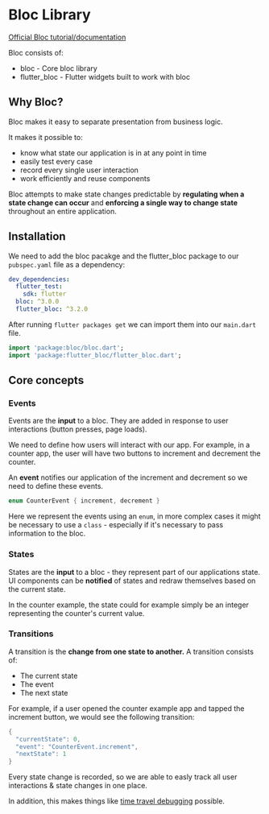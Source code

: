 # Bloc Library

[Official Bloc tutorial/documentation](https://bloclibrary.dev/#/gettingstarted)

Bloc consists of:

* bloc - Core bloc library
* flutter_bloc - Flutter widgets built to work with bloc

## Why Bloc?

Bloc makes it easy to separate presentation from business logic. 

It makes it possible to:

* know what state our application is in at any point in time
* easily test every case
* record every single user interaction
* work efficiently and reuse components

Bloc attempts to make state changes predictable by **regulating when a state change can occur** and **enforcing a single way to change state** throughout an entire application.

## Installation

We need to add the bloc pacakge and the flutter_bloc package to our ```pubspec.yaml``` file as a dependency:


```yaml
dev_dependencies:
  flutter_test:
    sdk: flutter
  bloc: ^3.0.0
  flutter_bloc: ^3.2.0
```

After running ```flutter packages get``` we can import them into our ```main.dart``` file.

```dart
import 'package:bloc/bloc.dart';
import 'package:flutter_bloc/flutter_bloc.dart';
```

## Core concepts

### Events

Events are the **input** to a bloc. They are added in response to user interactions (button presses, page loads).

We need to define how users will interact with our app. For example, in a counter app, the user will have two buttons to increment and decrement the counter.

An **event** notifies our application of the increment and decrement so we need to define these events.

```dart
enum CounterEvent { increment, decrement }
```

Here we represent the events using an ```enum```, in more complex cases it might be necessary to use a ```class``` - especially if it's necessary to pass information to the bloc.

### States

States are the **input** to a bloc - they represent part of our applications state. UI components can be **notified** of states and redraw themselves based on the current state.

In the counter example, the state could for example simply be an integer representing the counter's current value.

### Transitions

A transition is the **change from one state to another.** A transition consists of:

* The current state
* The event
* The next state

For example, if a user opened the counter example app and tapped the increment button, we would see the following transition:

```dart
{
  "currentState": 0,
  "event": "CounterEvent.increment",
  "nextState": 1
}
```

Every state change is recorded, so we are able to easly track all user interactions & state changes in one place.

In addition, this makes things like [time travel debugging](https://en.wikipedia.org/wiki/Time_travel_debugging) possible.